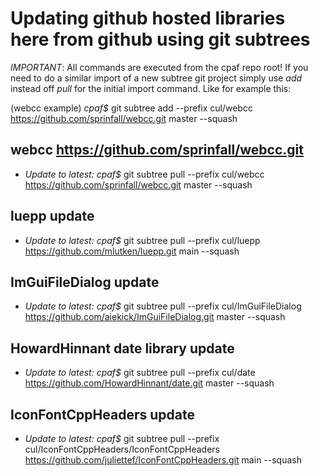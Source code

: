 # Updating github hosted libraries here from github using git subtrees

*IMPORTANT*: All commands are executed from the cpaf repo root!
If you need to do a similar import of a new subtree git project simply use 
*add* instead off *pull* for the initial import command. Like for example this:

(webcc example)
*cpaf$* git subtree add --prefix cul/webcc https://github.com/sprinfall/webcc.git master --squash

## webcc https://github.com/sprinfall/webcc.git
- *Update to latest:* *cpaf$* git subtree pull --prefix cul/webcc https://github.com/sprinfall/webcc.git master --squash

## luepp update
- *Update to latest:* *cpaf$* git subtree pull --prefix cul/luepp https://github.com/mlutken/luepp.git main --squash

## ImGuiFileDialog update
- *Update to latest:* *cpaf$* git subtree pull --prefix cul/ImGuiFileDialog https://github.com/aiekick/ImGuiFileDialog.git master --squash

## HowardHinnant date library update
- *Update to latest:* *cpaf$* git subtree pull --prefix cul/date https://github.com/HowardHinnant/date.git master --squash

## IconFontCppHeaders update
- *Update to latest:* *cpaf$* git subtree pull --prefix cul/IconFontCppHeaders/IconFontCppHeaders https://github.com/juliettef/IconFontCppHeaders.git main --squash

